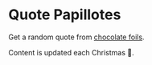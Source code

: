 # Quote Papillotes
Get a random quote from [chocolate foils](https://www.revillonchocolatier.fr/).

Content is updated each Christmas 🎅.